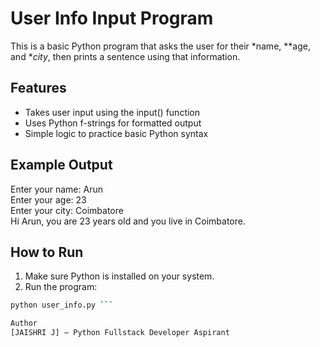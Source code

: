 # User Info Input Program
This is a basic Python program that asks the user for their *name, **age, and **city*, then prints a sentence using that information.

## Features
- Takes user input using the input() function  
- Uses Python f-strings for formatted output  
- Simple logic to practice basic Python syntax  

## Example Output
Enter your name: Arun  
Enter your age: 23  
Enter your city: Coimbatore  
Hi Arun, you are 23 years old and you live in Coimbatore.

## How to Run
1. Make sure Python is installed on your system.  
2. Run the program:

```bash
python user_info.py ```

Author
[JAISHRI J] – Python Fullstack Developer Aspirant
